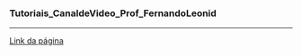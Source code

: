 ### Tutoriais_CanaldeVideo_Prof_FernandoLeonid

----
[Link da página](https://www.youtube.com/c/FernandoLeonid)
